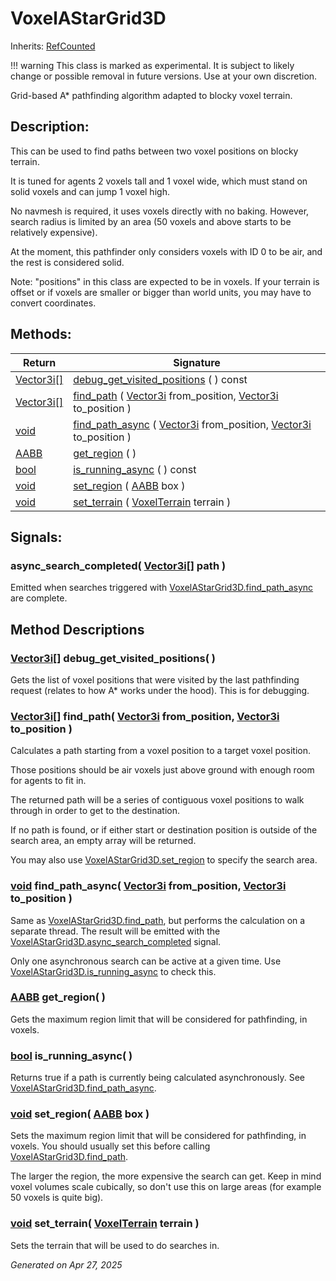 # VoxelAStarGrid3D

Inherits: [RefCounted](https://docs.godotengine.org/en/stable/classes/class_refcounted.html)

!!! warning
    This class is marked as experimental. It is subject to likely change or possible removal in future versions. Use at your own discretion.

Grid-based A* pathfinding algorithm adapted to blocky voxel terrain.

## Description: 

This can be used to find paths between two voxel positions on blocky terrain.

It is tuned for agents 2 voxels tall and 1 voxel wide, which must stand on solid voxels and can jump 1 voxel high.

No navmesh is required, it uses voxels directly with no baking. However, search radius is limited by an area (50 voxels and above starts to be relatively expensive).

At the moment, this pathfinder only considers voxels with ID 0 to be air, and the rest is considered solid.

Note: "positions" in this class are expected to be in voxels. If your terrain is offset or if voxels are smaller or bigger than world units, you may have to convert coordinates.

## Methods: 


Return                                                                              | Signature                                                                                                                                                                                                                           
----------------------------------------------------------------------------------- | ------------------------------------------------------------------------------------------------------------------------------------------------------------------------------------------------------------------------------------
[Vector3i[]](https://docs.godotengine.org/en/stable/classes/class_vector3i[].html)  | [debug_get_visited_positions](#i_debug_get_visited_positions) ( ) const                                                                                                                                                             
[Vector3i[]](https://docs.godotengine.org/en/stable/classes/class_vector3i[].html)  | [find_path](#i_find_path) ( [Vector3i](https://docs.godotengine.org/en/stable/classes/class_vector3i.html) from_position, [Vector3i](https://docs.godotengine.org/en/stable/classes/class_vector3i.html) to_position )              
[void](#)                                                                           | [find_path_async](#i_find_path_async) ( [Vector3i](https://docs.godotengine.org/en/stable/classes/class_vector3i.html) from_position, [Vector3i](https://docs.godotengine.org/en/stable/classes/class_vector3i.html) to_position )  
[AABB](https://docs.godotengine.org/en/stable/classes/class_aabb.html)              | [get_region](#i_get_region) ( )                                                                                                                                                                                                     
[bool](https://docs.godotengine.org/en/stable/classes/class_bool.html)              | [is_running_async](#i_is_running_async) ( ) const                                                                                                                                                                                   
[void](#)                                                                           | [set_region](#i_set_region) ( [AABB](https://docs.godotengine.org/en/stable/classes/class_aabb.html) box )                                                                                                                          
[void](#)                                                                           | [set_terrain](#i_set_terrain) ( [VoxelTerrain](VoxelTerrain.md) terrain )                                                                                                                                                           
<p></p>

## Signals: 

### async_search_completed( [Vector3i[]](https://docs.godotengine.org/en/stable/classes/class_vector3i[].html) path ) 

Emitted when searches triggered with [VoxelAStarGrid3D.find_path_async](VoxelAStarGrid3D.md#i_find_path_async) are complete.

## Method Descriptions

### [Vector3i[]](https://docs.godotengine.org/en/stable/classes/class_vector3i[].html)<span id="i_debug_get_visited_positions"></span> **debug_get_visited_positions**( ) 

Gets the list of voxel positions that were visited by the last pathfinding request (relates to how A* works under the hood). This is for debugging.

### [Vector3i[]](https://docs.godotengine.org/en/stable/classes/class_vector3i[].html)<span id="i_find_path"></span> **find_path**( [Vector3i](https://docs.godotengine.org/en/stable/classes/class_vector3i.html) from_position, [Vector3i](https://docs.godotengine.org/en/stable/classes/class_vector3i.html) to_position ) 

Calculates a path starting from a voxel position to a target voxel position. 

Those positions should be air voxels just above ground with enough room for agents to fit in. 

The returned path will be a series of contiguous voxel positions to walk through in order to get to the destination. 

If no path is found, or if either start or destination position is outside of the search area, an empty array will be returned.

You may also use [VoxelAStarGrid3D.set_region](VoxelAStarGrid3D.md#i_set_region) to specify the search area.

### [void](#)<span id="i_find_path_async"></span> **find_path_async**( [Vector3i](https://docs.godotengine.org/en/stable/classes/class_vector3i.html) from_position, [Vector3i](https://docs.godotengine.org/en/stable/classes/class_vector3i.html) to_position ) 

Same as [VoxelAStarGrid3D.find_path](VoxelAStarGrid3D.md#i_find_path), but performs the calculation on a separate thread. The result will be emitted with the [VoxelAStarGrid3D.async_search_completed](VoxelAStarGrid3D.md#signals) signal.

Only one asynchronous search can be active at a given time. Use [VoxelAStarGrid3D.is_running_async](VoxelAStarGrid3D.md#i_is_running_async) to check this.

### [AABB](https://docs.godotengine.org/en/stable/classes/class_aabb.html)<span id="i_get_region"></span> **get_region**( ) 

Gets the maximum region limit that will be considered for pathfinding, in voxels.

### [bool](https://docs.godotengine.org/en/stable/classes/class_bool.html)<span id="i_is_running_async"></span> **is_running_async**( ) 

Returns true if a path is currently being calculated asynchronously. See [VoxelAStarGrid3D.find_path_async](VoxelAStarGrid3D.md#i_find_path_async).

### [void](#)<span id="i_set_region"></span> **set_region**( [AABB](https://docs.godotengine.org/en/stable/classes/class_aabb.html) box ) 

Sets the maximum region limit that will be considered for pathfinding, in voxels. You should usually set this before calling [VoxelAStarGrid3D.find_path](VoxelAStarGrid3D.md#i_find_path).

The larger the region, the more expensive the search can get. Keep in mind voxel volumes scale cubically, so don't use this on large areas (for example 50 voxels is quite big).

### [void](#)<span id="i_set_terrain"></span> **set_terrain**( [VoxelTerrain](VoxelTerrain.md) terrain ) 

Sets the terrain that will be used to do searches in.

_Generated on Apr 27, 2025_
